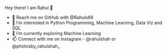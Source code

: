Hey there! I am Rahul 👋

- 👋 Reach me on GitHub with @Rahuls66
- 👀 I’m interested in Python Programming, Machine Learning, Data Viz and SQL
- 🌱 I’m currently exploring Machine Learning 
- 📫 Connect with me on Instagram - @<underscore>rahulshah<underscore> or @photosby_rahulshah_
